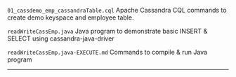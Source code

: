 `01_cassdemo_emp_cassandraTable.cql` Apache Cassandra CQL commands to create demo keyspace and employee table.

`readWriteCassEmp.java` Java program to demonstrate basic INSERT & SELECT using cassandra-java-driver 

`readWriteCassEmp.java-EXECUTE.md` Commands to compile & run Java program

---

